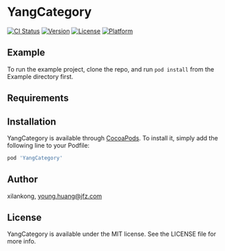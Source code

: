 # YangCategory

[![CI Status](http://img.shields.io/travis/xilankong/YangCategory.svg?style=flat)](https://travis-ci.org/xilankong/YangCategory)
[![Version](https://img.shields.io/cocoapods/v/YangCategory.svg?style=flat)](http://cocoapods.org/pods/YangCategory)
[![License](https://img.shields.io/cocoapods/l/YangCategory.svg?style=flat)](http://cocoapods.org/pods/YangCategory)
[![Platform](https://img.shields.io/cocoapods/p/YangCategory.svg?style=flat)](http://cocoapods.org/pods/YangCategory)

## Example

To run the example project, clone the repo, and run `pod install` from the Example directory first.

## Requirements

## Installation

YangCategory is available through [CocoaPods](http://cocoapods.org). To install
it, simply add the following line to your Podfile:

```ruby
pod 'YangCategory'
```

## Author

xilankong, young.huang@jfz.com

## License

YangCategory is available under the MIT license. See the LICENSE file for more info.

